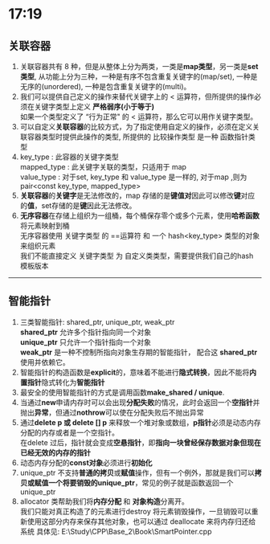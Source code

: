 # 17:19

## 关联容器
1. 关联容器共有 8 种，但是从整体上分为两类，一类是**map类型**，另一类是**set类型**, 从功能上分为三种，一种是有序不包含重复关键字的(map/set), 一种是无序的(unordered), 一种是包含重复关键字的(multi)。
2. 我们可以提供自己定义的操作来替代关键字上的 < 运算符，但所提供的操作必须在关键字类型上定义 **严格弱序(小于等于)** <br>如果一个类型定义了 “行为正常" 的 < 运算符，那么它可以用作关键字类型。
3. 可以自定义**关联容器**的比较方式，为了指定使用自定义的操作，必须在定义关联容器类型时提供此操作的类型, 所提供的 比较操作类型 是一种 函数指针类型
4. key_type : 此容器的关键字类型 <br> mapped_type : 此关键字关联的类型，只适用于 map <br> value_type : 对于set, key_type 和 value_type 是一样的, 对于map ,则为 pair<const key_type, mapped_type>
5. **关联容器**的**关键字**是无法修改的，map 存储的是**键值对**因此可以修改**键**对应的**值**，set存储的是**键**因此无法修改。
6. **无序容器**在存储上组织为一组桶，每个桶保存零个或多个元素，使用**哈希函数**将元素映射到桶 <br> 无序容器使用 关键字类型 的 ==运算符 和 一个 hash<key_type> 类型的对象来组织元素 <br> 我们不能直接定义 关键字类型 为 自定义类类型，需要提供我们自己的hash 模板版本
---

## 智能指针
1. 三类智能指针: shared_ptr, unique_ptr, weak_ptr <br> **shared_ptr** 允许多个指针指向同一个对象 <br> **unique_ptr** 只允许一个指针指向一个对象 <br> **weak_ptr** 是一种不控制所指向对象生存期的智能指针， 配合这 **shared_ptr** 使用并依赖它。
2. 智能指针的构造函数是**explicit**的，意味着不能进行**隐式转换**，因此不能将**内置指针**隐式转化为**智能指针**
3. 最安全的使用智能指针的方式是调用函数**make_shared / unique**.
4. 当通过**new**申请内存时可以会出现**分配失败**的情况，此时会返回一个**空指针**并抛出**异常**，但通过**nothrow**可以使在分配失败后不抛出异常
5. 通过**delete p 或 delete [] p** 来释放一个堆对象或数组，**p指针**必须是动态内存分配的内存或者是一个空指针。<br> 在delete 过后，指针就会变成**空悬指针**，即**指向一块曾经保存数据对象但现在已经无效的内存的指针**
6. 动态内存分配的**const对象**必须进行**初始化**
7. unique_ptr 不支持**普通的拷贝**或**赋值**操作，但有一个例外，那就是我们可以**拷贝或赋值一个将要销毁的unique_ptr**，常见的例子就是函数返回一个unique_ptr 
8. allocator 类帮助我们将**内存分配** 和 **对象构造**分离开。 <br> 我们只能对真正构造了的元素进行destroy 将元素销毁操作，一旦销毁可以重新使用这部分内存来保存其他对象，也可以通过 deallocate 来将内存归还给系统
具体见: E:\Study\CPP\Base_2\Book\SmartPointer.cpp